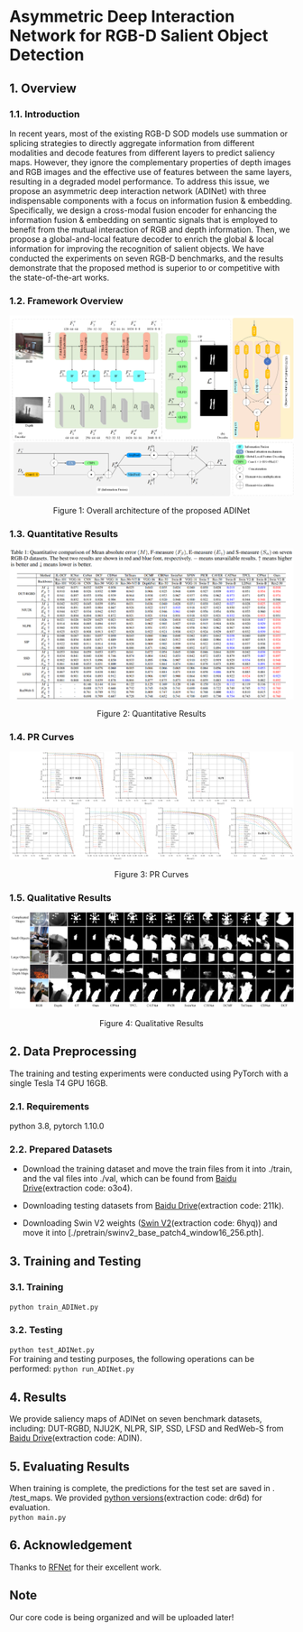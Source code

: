 # Asymmetric Deep Interaction Network for RGB-D Salient Object Detection

## 1. Overview
### 1.1. Introduction
In recent years, most of the existing RGB-D SOD models use summation or splicing strategies to directly aggregate information from different modalities and decode features from different layers to predict saliency maps. However, they ignore the complementary properties of depth images and RGB images and the effective use of features between the same layers, resulting in a degraded model performance. To address this issue, we propose an asymmetric deep interaction network (ADINet) with three indispensable components with a focus on information fusion \& embedding. Specifically, we design a cross-modal fusion encoder  for enhancing the information fusion \& embedding on semantic signals that is employed to benefit from the mutual interaction of RGB and depth information. Then, we propose a global-and-local feature decoder to enrich the global \& local information for improving the recognition of salient objects. We have conducted the experiments on seven RGB-D benchmarks, and the results demonstrate that the proposed method is superior to or competitive with the state-of-the-art works.

### 1.2. Framework Overview
![image](ADINet/imgs/ADINet.png)
<div align="center">
Figure 1: Overall architecture of the proposed ADINet
</div>

### 1.3. Quantitative Results
![alt](ADINet/imgs/Quantitative.png)
<div align="center">
Figure 2: Quantitative Results
</div>

### 1.4. PR Curves
![alt](ADINet/imgs/pr.png)
<div align="center">
Figure 3: PR Curves
</div>

### 1.5. Qualitative Results
![alt](ADINet/imgs/Qualitative.png)
<div align="center">
Figure 4: Qualitative Results
</div>


## 2. Data Preprocessing
The training and testing experiments were conducted using PyTorch with a single Tesla T4 GPU 16GB.
### 2.1. Requirements
python 3.8,   pytorch 1.10.0
### 2.2. Prepared Datasets
* Download the training dataset and move the train files from it into ./train, and the val files into ./val, which can be found from [Baidu Drive](https://pan.baidu.com/s/1wfOG3EqyLaM0UH6pwfvpdA)(extraction code: o3o4).
- Downloading testing datasets from [Baidu Drive](https://pan.baidu.com/s/1uERpDsb9GIvCACOoCXeJSg)(extraction code: 211k).
* Downloading Swin V2 weights ([Swin V2](https://pan.baidu.com/s/1_zZIHiBFOHXZ-F-cJohKTQ)(extraction code: 6hyq)) and move it into [./pretrain/swinv2_base_patch4_window16_256.pth].

## 3. Training and Testing
### 3.1. Training
`python train_ADINet.py`
### 3.2. Testing
`python test_ADINet.py`\
For training and testing purposes, the following operations can be performed: `python run_ADINet.py`

## 4. Results
We provide saliency maps of ADINet on seven benchmark datasets, including: DUT-RGBD, NJU2K, NLPR, SIP, SSD, LFSD and RedWeb-S from [Baidu Drive](https://pan.baidu.com/s/1c9bv4PbEm_IghfCjF_Y-pw)(extraction code: ADIN).

## 5. Evaluating Results
When training is complete, the predictions for the test set are saved in . /test_maps. We provided [python versions](https://pan.baidu.com/s/1Y1bn4ITcWAOqp-43SNVJbg)(extraction code: dr6d) for evaluation.\
`python main.py`

## 6. Acknowledgement
Thanks to [RFNet](https://github.com/Zongwei97/RFnet) for their excellent work.
## Note
Our core code is being organized and will be uploaded later!
